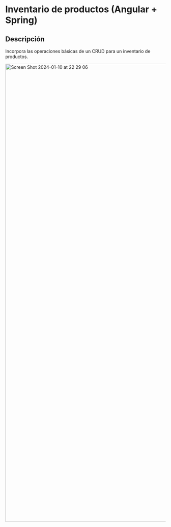 # Inventario de productos (Angular + Spring)

## Descripción
Incorpora las operaciones básicas de un CRUD para un inventario de productos.

<img width="1438" alt="Screen Shot 2024-01-10 at 22 29 06" src="https://github.com/JozRamirez10/Products-Angular-Spring/assets/101752395/190901a9-44e8-4e1f-8655-1e1cfe371f17">
